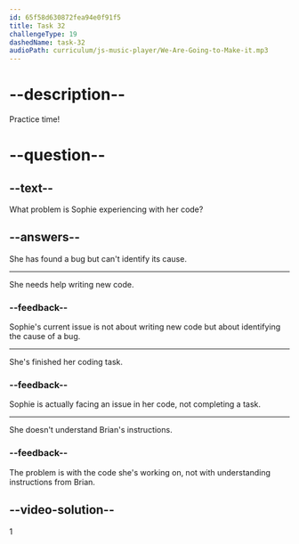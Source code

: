 ```yaml
---
id: 65f58d630872fea94e0f91f5
title: Task 32
challengeType: 19
dashedName: task-32
audioPath: curriculum/js-music-player/We-Are-Going-to-Make-it.mp3
---
```


<!--
AUDIO REFERENCE: 
Sophie: Brian, I've encountered an issue in the code, and I can't quite pinpoint what's causing it.
-->

# --description--

Practice time! 

# --question--

## --text--

What problem is Sophie experiencing with her code?

## --answers--

She has found a bug but can't identify its cause.

---

She needs help writing new code.

### --feedback--

Sophie's current issue is not about writing new code but about identifying the cause of a bug.

---

She's finished her coding task.

### --feedback--

Sophie is actually facing an issue in her code, not completing a task.

---

She doesn't understand Brian's instructions.

### --feedback--

The problem is with the code she's working on, not with understanding instructions from Brian.

## --video-solution--

1
